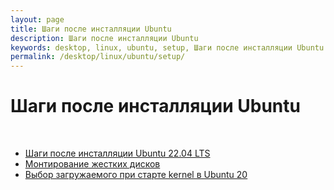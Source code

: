 ```yaml
---
layout: page
title: Шаги после инсталляции Ubuntu
description: Шаги после инсталляции Ubuntu
keywords: desktop, linux, ubuntu, setup, Шаги после инсталляции Ubuntu
permalink: /desktop/linux/ubuntu/setup/
---
```


# Шаги после инсталляции Ubuntu

<br/>

<ul>
    <li><a href="/desktop/linux/ubuntu/setup/steps-after-installation-ubuntu-22.04-lts/">Шаги после инсталляции Ubuntu 22.04 LTS</a>
    </li>
    <li><a href="/desktop/linux/ubuntu/setup/mount-hdd/">Монтирование жестких дисков</a>
    </li>
    <li><a href="/desktop/linux/grub/">Выбор загружаемого при старте kernel в Ubuntu 20</a>
    </li>
</ul>
